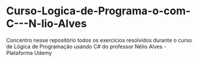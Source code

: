# Curso-Logica-de-Programa-o-com-C---N-lio-Alves
Concentro nesse repositório todos os exercicios resolvidos durante o curso de Lógica de Programação usando C# do professor Nélio Alves - Plataforma Udemy
